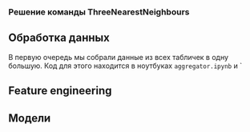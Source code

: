 ### Решение команды ThreeNearestNeighbours

## Обработка данных

В первую очередь мы собрали данные из всех табличек в одну большую. Код для этого находится в ноутбуках `aggregator.ipynb` и `

## Feature engineering


## Модели

